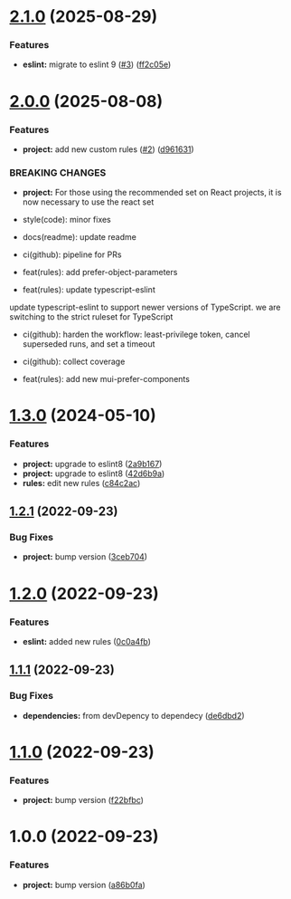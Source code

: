 # [2.1.0](https://github.com/fido-id/eslint-config-fido/compare/v2.0.0...v2.1.0) (2025-08-29)


### Features

* **eslint:** migrate to eslint 9 ([#3](https://github.com/fido-id/eslint-config-fido/issues/3)) ([ff2c05e](https://github.com/fido-id/eslint-config-fido/commit/ff2c05ee295aa38c8f192534df951feb8a4d662d))

# [2.0.0](https://github.com/fido-id/eslint-config-fido/compare/v1.3.0...v2.0.0) (2025-08-08)


### Features

* **project:** add new custom rules ([#2](https://github.com/fido-id/eslint-config-fido/issues/2)) ([d961631](https://github.com/fido-id/eslint-config-fido/commit/d96163190205940e67142a41185c993f5d54c42e))


### BREAKING CHANGES

* **project:** For those using the recommended set on React projects, it is now necessary to use
the react set

* style(code): minor fixes

* docs(readme): update readme

* ci(github): pipeline for PRs

* feat(rules): add prefer-object-parameters

* feat(rules): update typescript-eslint

update typescript-eslint to support newer versions of TypeScript. we are switching to the strict
ruleset for TypeScript

* ci(github): harden the workflow: least-privilege token,  cancel superseded runs, and set a timeout

* ci(github): collect coverage

* feat(rules): add new mui-prefer-components

# [1.3.0](https://github.com/fido-id/eslint-config-fido/compare/v1.2.1...v1.3.0) (2024-05-10)


### Features

* **project:** upgrade to eslint8 ([2a9b167](https://github.com/fido-id/eslint-config-fido/commit/2a9b16736c965f2ceec0eeaa7be06007a2714683))
* **project:** upgrade to eslint8 ([42d6b9a](https://github.com/fido-id/eslint-config-fido/commit/42d6b9a634e3dec15bd88baf00b4eb64694330f0))
* **rules:** edit new rules ([c84c2ac](https://github.com/fido-id/eslint-config-fido/commit/c84c2ac52cbae3790652e0ccda0d270641511f77))

## [1.2.1](https://github.com/fido-id/eslint-config-fido/compare/v1.2.0...v1.2.1) (2022-09-23)


### Bug Fixes

* **project:** bump version ([3ceb704](https://github.com/fido-id/eslint-config-fido/commit/3ceb704eabd82414122dbaf620fe910367cea9e4))

# [1.2.0](https://github.com/fido-id/eslint-config-fido/compare/v1.1.1...v1.2.0) (2022-09-23)


### Features

* **eslint:** added new rules ([0c0a4fb](https://github.com/fido-id/eslint-config-fido/commit/0c0a4fbc72ba5505e04f13774d8a0ea6bc2fb7ba))

## [1.1.1](https://github.com/fido-id/eslint-config-fido/compare/v1.1.0...v1.1.1) (2022-09-23)


### Bug Fixes

* **dependencies:** from devDepency to dependecy ([de6dbd2](https://github.com/fido-id/eslint-config-fido/commit/de6dbd2770be3dc6847c557774e84f8cd0ed3efd))

# [1.1.0](https://github.com/fido-id/eslint-config-fido/compare/v1.0.0...v1.1.0) (2022-09-23)


### Features

* **project:** bump version ([f22bfbc](https://github.com/fido-id/eslint-config-fido/commit/f22bfbc8e2c5f734c8504c1d0bec28a896e5c899))

# 1.0.0 (2022-09-23)


### Features

* **project:** bump version ([a86b0fa](https://github.com/fido-id/eslint-config-fido/commit/a86b0faec9f775faa7af03e3f2723ca5273422ca))
